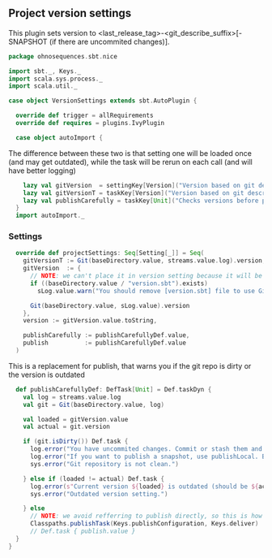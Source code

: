 ## Project version settings

This plugin sets version to <last_release_tag>-<git_describe_suffix>[-SNAPSHOT (if there are uncommited changes)].


```scala
package ohnosequences.sbt.nice

import sbt._, Keys._
import scala.sys.process._
import scala.util._

case object VersionSettings extends sbt.AutoPlugin {

  override def trigger = allRequirements
  override def requires = plugins.IvyPlugin

  case object autoImport {
```

The difference between these two is that setting one will be loaded once (and may get outdated),
while the task will be rerun on each call (and will have better logging)

```scala
    lazy val gitVersion  = settingKey[Version]("Version based on git describe")
    lazy val gitVersionT = taskKey[Version]("Version based on git describe (as a task)")
    lazy val publishCarefully = taskKey[Unit]("Checks versions before publishing")
  }
  import autoImport._
```

### Settings

```scala
  override def projectSettings: Seq[Setting[_]] = Seq(
    gitVersionT := Git(baseDirectory.value, streams.value.log).version,
    gitVersion  := {
      // NOTE: we can't place it in version setting because it will be overriden by the one defined in version.sbt
      if ((baseDirectory.value / "version.sbt").exists)
        sLog.value.warn("You should remove [version.sbt] file to use Git-based version management")

      Git(baseDirectory.value, sLog.value).version
    },
    version := gitVersion.value.toString,

    publishCarefully := publishCarefullyDef.value,
    publish          := publishCarefullyDef.value
  )
```

This is a replacement for publish, that warns you if the git repo is dirty or the version is outdated

```scala
  def publishCarefullyDef: DefTask[Unit] = Def.taskDyn {
    val log = streams.value.log
    val git = Git(baseDirectory.value, log)

    val loaded = gitVersion.value
    val actual = git.version

    if (git.isDirty()) Def.task {
      log.error("You have uncommited changes. Commit or stash them and reload.")
      log.error("If you want to publish a snapshot, use publishLocal. But then don't forget to clean ivy cache.")
      sys.error("Git repository is not clean.")

    } else if (loaded != actual) Def.task {
      log.error(s"Current version ${loaded} is outdated (should be ${actual}). Try to reload.")
      sys.error("Outdated version setting.")

    } else
      // NOTE: we avoid refferring to publish directly, so this is how it's defined in sbt:
      Classpaths.publishTask(Keys.publishConfiguration, Keys.deliver)
      // Def.task { publish.value }
  }
}

```




[main/scala/AssemblySettings.scala]: AssemblySettings.scala.md
[main/scala/Git.scala]: Git.scala.md
[main/scala/JavaOnlySettings.scala]: JavaOnlySettings.scala.md
[main/scala/MetadataSettings.scala]: MetadataSettings.scala.md
[main/scala/package.scala]: package.scala.md
[main/scala/release/commands.scala]: release/commands.scala.md
[main/scala/release/keys.scala]: release/keys.scala.md
[main/scala/release/parsers.scala]: release/parsers.scala.md
[main/scala/release/tasks.scala]: release/tasks.scala.md
[main/scala/ReleasePlugin.scala]: ReleasePlugin.scala.md
[main/scala/ResolverSettings.scala]: ResolverSettings.scala.md
[main/scala/ScalaSettings.scala]: ScalaSettings.scala.md
[main/scala/StatikaBundleSettings.scala]: StatikaBundleSettings.scala.md
[main/scala/Version.scala]: Version.scala.md
[main/scala/VersionSettings.scala]: VersionSettings.scala.md
[main/scala/WartRemoverSettings.scala]: WartRemoverSettings.scala.md